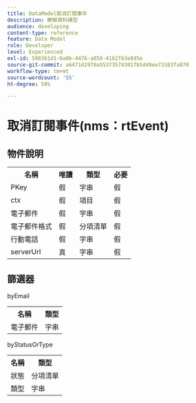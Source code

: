 ```yaml
---
title: DataModel取消訂閱事件
description: 瞭解資料模型
audience: developing
content-type: reference
feature: Data Model
role: Developer
level: Experienced
exl-id: 508361d1-6a0b-4476-a058-4162fb3e8d5e
source-git-commit: a6471d2970a55373574301fb5d49ee73103fa870
workflow-type: tm+mt
source-wordcount: '55'
ht-degree: 58%

---
```


# 取消訂閱事件(nms：rtEvent)

## 物件說明

<table>
               <tr>
                  <th>名稱</th>
                  <th>唯讀</th>
                  <th>類型</th>
                  <th>必要</th>
               </tr>
               <tr>
                  <td>PKey</td>
                  <td>假</td>
                  <td>字串</td>
                  <td>假</td>
               </tr>
               <tr>
                  <td>ctx</td>
                  <td>假</td>
                  <td>項目</td>
                  <td>假</td>
               </tr>
               <tr>
                  <td>電子郵件</td>
                  <td>假</td>
                  <td>字串</td>
                  <td>假</td>
               </tr>
               <tr>
                  <td>電子郵件格式</td>
                  <td>假</td>
                  <td>分項清單</td>
                  <td>假</td>
               </tr>
               <tr>
                  <td>行動電話</td>
                  <td>假</td>
                  <td>字串</td>
                  <td>假</td>
               </tr>
               <tr>
                  <td>serverUrl</td>
                  <td>真</td>
                  <td>字串</td>
                  <td>假</td>
               </tr>
            </table>

## 篩選器

byEmail

<table>
    <tr>
    <th>名稱</th>
    <th>類型</th>
    </tr>
    <tr>
    <td>電子郵件</td>
    <td>字串</td>
    </tr>
</table>

byStatusOrType

<table>
        <tr>
        <th>名稱</th>
        <th>類型</th>
        </tr>
        <tr>
        <td>狀態</td>
        <td>分項清單</td>
        </tr>
        <tr>
        <td>類型</td>
        <td>字串</td>
        </tr>
    </table>
